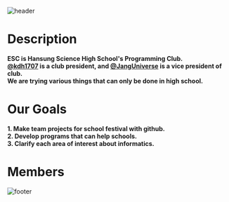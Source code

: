 ![header](https://capsule-render.vercel.app/api?type=waving&height=300&color=gradient&text=ESC&fontColor=000000&fontSize=100&stroke=FFFFFF&strokeWidth=2&desc=Engineering%20Science%20of%20Computer&descAlignY=65)
# Description
**ESC is Hansung Science High School's Programming Club.**  
**[@kdh1707](https://github.com/kdh1707) is a club president, and [@JangUniverse](https://github.com/JangUniverse) is a vice president of club.**  
**We are trying various things that can only be done in high school.**  

# Our Goals
**1. Make team projects for school festival with github.**  
**2. Develop programs that can help schools.**  
**3. Clarify each area of interest about informatics.**

# Members


![footer](https://capsule-render.vercel.app/api?type=waving&height=200&color=gradient&fontColor=000000&fontSize=100&stroke=FFFFFF&strokeWidth=2&descAlignY=65&section=footer)
